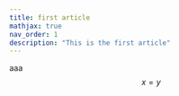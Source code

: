```yaml
---
title: first article
mathjax: true
nav_order: 1
description: "This is the first article"
---
```


aaa
$$x=y$$